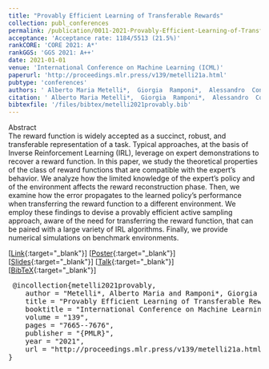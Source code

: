 ```yaml
---
title: "Provably Efficient Learning of Transferable Rewards"
collection: publ_conferences
permalink: /publication/0011-2021-Provably-Efficient-Learning-of-Transferable-Rewards
acceptance: 'Acceptance rate: 1184/5513 (21.5%)'
rankCORE: 'CORE 2021: A*'
rankGGS: 'GGS 2021: A++'
date: 2021-01-01
venue: 'International Conference on Machine Learning (ICML)'
paperurl: 'http://proceedings.mlr.press/v139/metelli21a.html'
pubtype: 'conferences'
authors: ' Alberto Maria Metelli*,  Giorgia  Ramponi*,  Alessandro  Concetti, and  Marcello  Restelli'
citation: ' Alberto Maria Metelli*,  Giorgia  Ramponi*,  Alessandro  Concetti, and  Marcello  Restelli&quot;Provably Efficient Learning of Transferable Rewards.&quot; International Conference on Machine Learning (ICML), 2021'
bibtexfile: '/files/bibtex/metelli2021provably.bib'
---
```

Abstract
 <br> The reward function is widely accepted as a succinct, robust, and transferable representation of a task. Typical approaches, at the basis of Inverse Reinforcement Learning (IRL), leverage on expert demonstrations to recover a reward function. In this paper, we study the theoretical properties of the class of reward functions that are compatible with the expert’s behavior. We analyze how the limited knowledge of the expert’s policy and of the environment affects the reward reconstruction phase. Then, we examine how the error propagates to the learned policy’s performance when transferring the reward function to a different environment. We employ these findings to devise a provably efficient active sampling approach, aware of the need for transferring the reward function, that can be paired with a large variety of IRL algorithms. Finally, we provide numerical simulations on benchmark environments. <br> 

 [[Link](http://proceedings.mlr.press/v139/metelli21a.html){:target="_blank"}] [[Poster](https://albertometelli.github.io/files/poster_icml2021.png){:target="_blank"}] [[Slides](https://albertometelli.github.io/files/slides_icml2021.pdf){:target="_blank"}] [[Talk](https://slideslive.com/38959627){:target="_blank"}] [[BibTeX](/files/bibtex/metelli2021provably.bib){:target="_blank"}] 
<pre> @incollection{metelli2021provably,
    author = "Metelli*, Alberto Maria and Ramponi*, Giorgia and Concetti, Alessandro and Restelli, Marcello",
    title = "Provably Efficient Learning of Transferable Rewards",
    booktitle = "International Conference on Machine Learning ({ICML})",
    volume = "139",
    pages = "7665--7676",
    publisher = "{PMLR}",
    year = "2021",
    url = "http://proceedings.mlr.press/v139/metelli21a.html"
} </pre>

